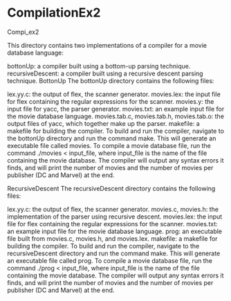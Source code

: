 # CompilationEx2
Compi_ex2

This directory contains two implementations of a compiler for a movie database language:

bottonUp: a compiler built using a bottom-up parsing technique.
recursiveDescent: a compiler built using a recursive descent parsing technique.
BottonUp
The bottonUp directory contains the following files:

lex.yy.c: the output of flex, the scanner generator.
movies.lex: the input file for flex containing the regular expressions for the scanner.
movies.y: the input file for yacc, the parser generator.
movies.txt: an example input file for the movie database language.
movies.tab.c, movies.tab.h, movies.tab.o: the output files of yacc, which together make up the parser.
makefile: a makefile for building the compiler.
To build and run the compiler, navigate to the bottonUp directory and run the command make. This will generate an executable file called movies. To compile a movie database file, run the command ./movies < input_file, where input_file is the name of the file containing the movie database. The compiler will output any syntax errors it finds, and will print the number of movies and the number of movies per publisher (DC and Marvel) at the end.

RecursiveDescent
The recursiveDescent directory contains the following files:

lex.yy.c: the output of flex, the scanner generator.
movies.c, movies.h: the implementation of the parser using recursive descent.
movies.lex: the input file for flex containing the regular expressions for the scanner.
movies.txt: an example input file for the movie database language.
prog: an executable file built from movies.c, movies.h, and movies.lex.
makefile: a makefile for building the compiler.
To build and run the compiler, navigate to the recursiveDescent directory and run the command make. This will generate an executable file called prog. To compile a movie database file, run the command ./prog < input_file, where input_file is the name of the file containing the movie database. The compiler will output any syntax errors it finds, and will print the number of movies and the number of movies per publisher (DC and Marvel) at the end.



